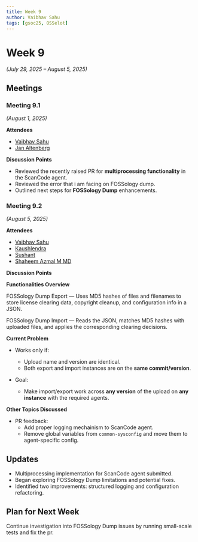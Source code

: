 ```yaml
---
title: Week 9
author: Vaibhav Sahu
tags: [gsoc25, OSSelot]
---
```


<!--
SPDX-License-Identifier: CC-BY-SA-4.0
SPDX-FileCopyrightText: 2025 Vaibhav Sahu <sahusv4527@gmail.com>
-->

# Week 9

*(July 29, 2025 – August 5, 2025)*

## Meetings

### Meeting 9.1 

*(August 1, 2025)*

**Attendees**

* [Vaibhav Sahu](https://github.com/Vaibhavsahu2810)
* [Jan Altenberg](https://github.com/JanAltenberg)

**Discussion Points**

* Reviewed the recently raised PR for **multiprocessing functionality** in the ScanCode agent.
* Reviewed the error that i am facing on FOSSology dump.
* Outlined next steps for **FOSSology Dump** enhancements.

### Meeting 9.2 

*(August 5, 2025)*

**Attendees**

* [Vaibhav Sahu](https://github.com/Vaibhavsahu2810)
* [Kaushlendra](https://github.com/Kaushl2208)
* [Sushant](https://github.com/its-sushant)
* [Shaheem Azmal M MD](https://github.com/shaheemazmalmmd)

**Discussion Points**

**Functionalities Overview**

FOSSology Dump Export — Uses MD5 hashes of files and filenames to store license clearing data, copyright cleanup, and configuration info in a JSON.

FOSSology Dump Import — Reads the JSON, matches MD5 hashes with uploaded files, and applies the corresponding clearing decisions.

**Current Problem**

* Works only if:

  * Upload name and version are identical.
  * Both export and import instances are on the **same commit/version**.
* Goal:

  * Make import/export work across **any version** of the upload on **any instance** with the required agents.

**Other Topics Discussed**

* PR feedback:
  * Add proper logging mechainism to ScanCode agent.
  * Remove global variables from `common-sysconfig` and move them to agent-specific config.

## Updates

* Multiprocessing implementation for ScanCode agent submitted.
* Began exploring FOSSology Dump limitations and potential fixes.
* Identified two improvements: structured logging and configuration refactoring.

## Plan for Next Week

Continue investigation into FOSSology Dump issues by running small-scale tests and fix the pr.
